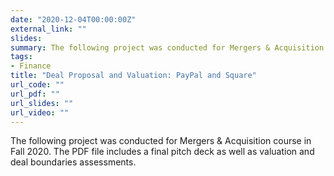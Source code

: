 ```yaml
---
date: "2020-12-04T00:00:00Z"
external_link: ""
slides: 
summary: The following project was conducted for Mergers & Acquisition course in Fall 2020. The PDF file includes a final pitch deck as well as valuation and deal boundaries assessments.
tags:
- Finance
title: "Deal Proposal and Valuation: PayPal and Square"
url_code: ""
url_pdf: ""
url_slides: ""
url_video: ""
---
```


The following project was conducted for Mergers & Acquisition course in Fall 2020. The PDF file includes a final pitch deck as well as valuation and deal boundaries assessments.